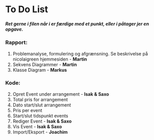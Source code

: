# To Do List

##### Ret gerne i filen når i er færdige med et punkt, eller i påtager jer en opgave. 

### Rapport:
1. Problemanalyse, formulering og afgrænsning. Se beskrivelse på nicolaigreen hjemmesiden - **Martin**
2. Sekvens Diagrammer - **Martin** 
3. Klasse Diagram - **Markus**


### Kode:
2. Opret Event under arrangement - **Isak & Saxo**
3. Total pris for arrangement 
4. Dato start/slut arrangement
5. Pris per event
6. Start/slut tidspunkt events
7. Rediger Event - **Isak & Saxo**
8. Vis Event - **Isak & Saxo**
9. Import/Eksport - **Joachim**

